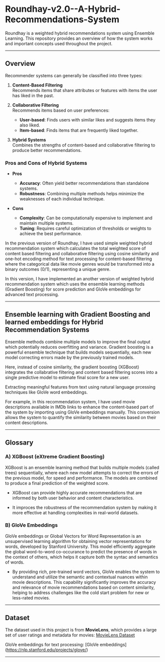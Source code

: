 # Roundhay-v2.0--A-Hybrid-Recommendations-System
Roundhay is a weighted hybrid recommendations system using Ensemble Learning. This repository provides an overview of how the system works and important concepts used throughout the project.

---

## Overview

Recommender systems can generally be classified into three types:

1. **Content-Based Filtering**  
   Recommends items that share attributes or features with items the user has liked in the past.

2. **Collaborative Filtering**  
   Recommends items based on user preferences:
   - **User-based**: Finds users with similar likes and suggests items they also liked.
   - **Item-based**: Finds items that are frequently liked together.

3. **Hybrid Systems**  
   Combines the strengths of content-based and collaborative filtering to produce better recommendations.

### Pros and Cons of Hybrid Systems

- **Pros**  
  - **Accuracy**: Often yield better recommendations than standalone systems.  
  - **Robustness**: Combining multiple methods helps minimize the weaknesses of each individual technique.

- **Cons**  
  - **Complexity**: Can be computationally expensive to implement and maintain multiple systems.  
  - **Tuning**: Requires careful optimization of thresholds or weights to achieve the best performance.



In the previous version of Roundhay, I have used simple weighted hybrid recommendation system which calculates the total weighted score of content based filtering and collaborative filtering using cosine similarity and one-hot encoding method for text processing for content-based filtering where the categorical data like movie genres would be transformed into a binary outcomes (0/1), representing a unique genre.


In this version, I have implemented an another version of weighted hybrid recommendation system which uses the ensemble learning methods (Gradient Boosting) for score prediction and GloVe embeddings for advanced text processing.

---

## Ensemble learning with Gradient Boosting and learned embeddings for Hybrid Recommendation Systems

Ensemble methods combine multiple models to improve the final output which potentially reduces overfitting and variance. Gradient boosting is a powerful ensemble technique that builds models sequentially, each new model correcting errors made by the previously trained models.

Here, instead of cosine similarity, the gradient boosting (XGBoost) integrates the collabrative filtering and content based filtering scores into a single predictive model to estimate final score for a new user.



Extracting meaningful features from text using natural language prcessing techniques like GloVe word embeddings. 

For example, in this recommendation system, I have used movie descriptions available in IMDb links to enhance the content-based part of the system by importing using GloVe embeddings manually. This conversion allows the system to quantify the similarity between movies based on their content descriptions.

---

## Glossary

### A) XGBoost (eXtreme Gradient Boosting)

XGBoost is an ensemble learning method that builds multiple models (called trees) sequentially, where each new model attempts to correct the errors of the previous model, for speed and performance. The models are combined to produce a final prediction of the weighted score.

* XGBoost can provide highly accurate recommendations that are informed by both user behavior and content characteristics.

* It improces the robustness of the recommendation system by making it more effective at handling complexities in real-world datasets.

### B) GloVe Embeddings

GloVe embeddings or Global Vectors for Word Representation is an unsupervised learning algorithm for obtaining vector representations for words, developed by Stanford University.
This model efficiently aggregate the global word-to-word co-occurance to predict the presence of words in the context of others, which helps it capture both the syntac and semantics of words.

* By providing rich, pre-trained word vectors, GloVe enables the system to understand and utilize the semantic and contextual nuances within movie descriptions. This capability significantly improves the accuracy and relevance of movie recommendations based on content similarity, helping to address challenges like the cold start problem for new or less-rated movies.

---

## Dataset

The dataset used in this project is from **MovieLens**, which provides a large set of user ratings and metadata for movies: [MovieLens Dataset](https://grouplens.org/datasets/movielens/)

GloVe embeddings for text processing: [GloVe embeddings] (https://nlp.stanford.edu/projects/glove/)

---



